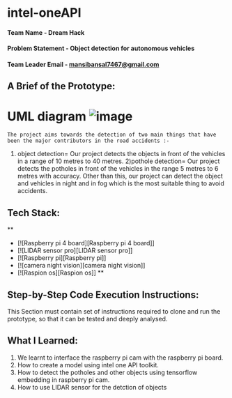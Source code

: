 # intel-oneAPI

#### Team Name - Dream Hack
#### Problem Statement - Object detection for autonomous vehicles
#### Team Leader Email - mansibansal7467@gmail.com

## A Brief of the Prototype:
# UML diagram ![image](https://github.com/mansi12340/object_detection_for_autonomous_vehicles_oneAPI/blob/main/Flowchart.png)
    The project aims towards the detection of two main things that have been the major contributors in the road accidents :-
  1) object detection= Our project detects the objects in front of the vehicles in a range of 10 metres to 40 metres.
  2)pothole detection= Our project detects the potholes in front of the vehicles in the range 5 metres to 6 metres with accuracy.
  Other than this, our project can detect the object and vehicles in night and in fog which is the most suitable thing to avoid accidents. 
  
## Tech Stack: 

**
* [![Raspberry pi 4 board][Raspberry pi 4 board]] 
* [![LIDAR sensor pro][LIDAR sensor pro]]
* [![Raspberry pi][Raspberry pi]]
* [![camera night vision][camera night vision]]
* [![Raspion os][Raspion os]]
**
   
## Step-by-Step Code Execution Instructions:
  This Section must contain set of instructions required to clone and run the prototype, so that it can be tested and deeply analysed.
  
## What I Learned:
  1) We learnt to interface the raspberry pi cam with the raspberry pi board.
  2) How to create a model using intel one API toolkit.
  3) How to detect the potholes and other objects using tensorflow embedding in raspberry pi cam.
  4) How to use LIDAR sensor for the detction of objects
